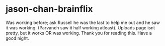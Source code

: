 # jason-chan-brainflix

Was working before; ask Russell he was the last to help me out and he saw it was working. (Parvaneh saw it half working atleast).
Uploads page isnt pretty, but it works OR was working. 
Thank you for reading this. 
Have a good night. 
